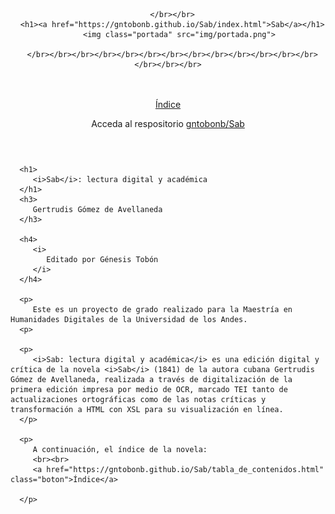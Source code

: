 <?xml version="1.0" encoding="UTF-8"?><html xmlns:tei="http://www.tei-c.org/ns/1.0">
   <head>
      <link rel="stylesheet" href="css/cap1.css"></link>
      <script type="text/javascript" src="js/sab.js"></script>
      <title>Sab</title>
      <header>
         
      </br></br>
      <h1><a href="https://gntobonb.github.io/Sab/index.html">Sab</a></h1>
         <img class="portada" src="img/portada.png">
         
      </br></br></br></br></br></br></br></br></br></br></br></br></br></br></br></br>
   </br></br>
         <a href="https://gntobonb.github.io/Sab/tabla_de_contenidos.html" class="boton">Índice</a>
         <p>Acceda al respositorio <a href="https://github.com/gntobonb/Sab" class="boton">gntobonb/Sab</a></p>
      </header>
</head>
   <body>




      <h1>
         <i>Sab</i>: lectura digital y académica
      </h1>
      <h3>
         Gertrudis Gómez de Avellaneda
      </h3>

      <h4>
         <i>
            Editado por Génesis Tobón
         </i>
      </h4>

      <p>
         Este es un proyecto de grado realizado para la Maestría en Humanidades Digitales de la Universidad de los Andes.
      <p>

      <p>
         <i>Sab: lectura digital y académica</i> es una edición digital y crítica de la novela <i>Sab</i> (1841) de la autora cubana Gertrudis Gómez de Avellaneda, realizada a través de digitalización de la primera edición impresa por medio de OCR, marcado TEI tanto de actualizaciones ortográficas como de las notas críticas y transformación a HTML con XSL para su visualización en línea.
      </p>

      <p>
         A continuación, el índice de la novela:
         <br><br>
         <a href="https://gntobonb.github.io/Sab/tabla_de_contenidos.html" class="boton">Índice</a>

      </p>
</body>
</html>